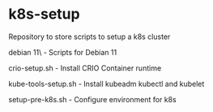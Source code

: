 # k8s-setup
Repository to store scripts to setup a k8s cluster

debian 11\ - Scripts for Debian 11

crio-setup.sh - Install CRIO Container runtime

kube-tools-setup.sh - Install kubeadm kubectl and kubelet

setup-pre-k8s.sh - Configure environment for k8s


